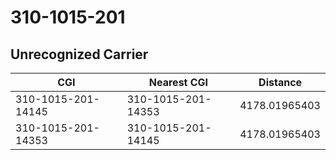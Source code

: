 # 310-1015-201
## Unrecognized Carrier


| CGI | Nearest CGI | Distance |
|-----|-------------|----------|
| 310-1015-201-14145 | 310-1015-201-14353 | 4178.01965403 |
| 310-1015-201-14353 | 310-1015-201-14145 | 4178.01965403 |
